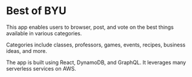 # Best of BYU

This app enables users to browser, post, and vote on the best things available in various categories.

Categories include classes, professors, games, events, recipes, business ideas, and more. 

The app is built using React, DynamoDB, and GraphQL. It leverages many serverless services on AWS.